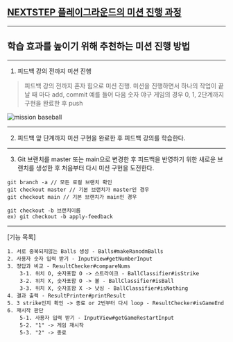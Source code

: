 ## [NEXTSTEP 플레이그라운드의 미션 진행 과정](https://github.com/next-step/nextstep-docs/blob/master/playground/README.md)

---
## 학습 효과를 높이기 위해 추천하는 미션 진행 방법

---
1. 피드백 강의 전까지 미션 진행 
> 피드백 강의 전까지 혼자 힘으로 미션 진행. 미션을 진행하면서 하나의 작업이 끝날 때 마다 add, commit
> 예를 들어 다음 숫자 야구 게임의 경우 0, 1, 2단계까지 구현을 완료한 후 push

![mission baseball](https://raw.githubusercontent.com/next-step/nextstep-docs/master/playground/images/mission_baseball.png)

---
2. 피드백 앞 단계까지 미션 구현을 완료한 후 피드백 강의를 학습한다.

---
3. Git 브랜치를 master 또는 main으로 변경한 후 피드백을 반영하기 위한 새로운 브랜치를 생성한 후 처음부터 다시 미션 구현을 도전한다.

```
git branch -a // 모든 로컬 브랜치 확인
git checkout master // 기본 브랜치가 master인 경우
git checkout main // 기본 브랜치가 main인 경우

git checkout -b 브랜치이름
ex) git checkout -b apply-feedback
```

---

[기능 목록]
```
1. 서로 중복되지않는 Balls 생성 - Balls#makeRanodmBalls
2. 사용자 숫자 입력 받기 - InputView#getNumberInput
3. 정답과 비교 - ResultChecker#compareNums
    3-1. 위치 O, 숫자포함 O -> 스트라이크 - BallClassifier#isStrike
    3-2. 위치 X, 숫자포함 O -> 볼 - BallClassifier#isBall
    3-3. 위치 X, 숫자포함 X -> 낫싱 - BallClassifier#isNothing
4. 결과 출력 - ResultPrinter#printResult
5. 3 strike인지 확인 -> 종료 or 2번부터 다시 loop - ResultChecker#isGameEnd
6. 재시작 판단 
    5-1. 사용자 입력 받기 - InputView#getGameRestartInput
    5-2. "1" -> 게임 재시작
    5-3. "2" -> 종료
```
